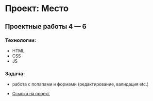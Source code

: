 # Проект: Место

## Проектные работы 4 — 6

### Технологии:

* HTML
* CSS
* JS

### Задача:

* работа с попапами и формами (редактирование, валидация etc.)   

* [Ссылка на проект](https://konstelz.github.io/mesto/index.html)
